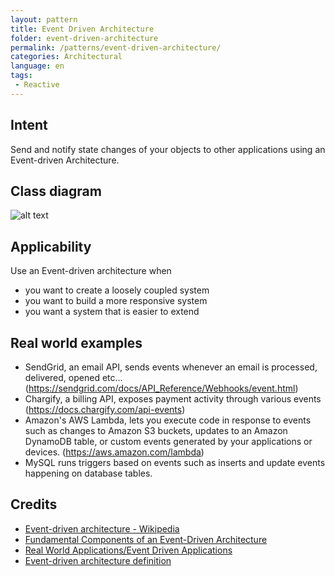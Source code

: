 ```yaml
---
layout: pattern
title: Event Driven Architecture
folder: event-driven-architecture
permalink: /patterns/event-driven-architecture/
categories: Architectural
language: en
tags:
 - Reactive
---
```


## Intent
Send and notify state changes of your objects to other applications using an Event-driven Architecture.

## Class diagram
![alt text](./etc/eda.png "Event Driven Architecture")

## Applicability
Use an Event-driven architecture when

* you want to create a loosely coupled system
* you want to build a more responsive system
* you want a system that is easier to extend

## Real world examples

* SendGrid, an email API, sends events whenever an email is processed, delivered, opened etc... (https://sendgrid.com/docs/API_Reference/Webhooks/event.html)
* Chargify, a billing API, exposes payment activity through various events (https://docs.chargify.com/api-events)
* Amazon's AWS Lambda, lets you execute code in response to events such as changes to Amazon S3 buckets, updates to an Amazon DynamoDB table, or custom events generated by your applications or devices. (https://aws.amazon.com/lambda)
* MySQL runs triggers based on events such as inserts and update events happening on database tables.

## Credits

* [Event-driven architecture - Wikipedia](https://en.wikipedia.org/wiki/Event-driven_architecture)
* [Fundamental Components of an Event-Driven Architecture](http://giocc.com/fundamental-components-of-an-event-driven-architecture.html)
* [Real World Applications/Event Driven Applications](https://wiki.haskell.org/Real_World_Applications/Event_Driven_Applications)
* [Event-driven architecture definition](http://searchsoa.techtarget.com/definition/event-driven-architecture)

